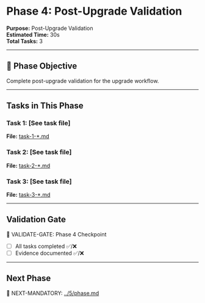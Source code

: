 # Phase 4: Post-Upgrade Validation

**Purpose:** Post-Upgrade Validation  
**Estimated Time:** 30s  
**Total Tasks:** 3

---

## 🎯 Phase Objective

Complete post-upgrade validation for the upgrade workflow.

---

## Tasks in This Phase

### Task 1: [See task file]
**File:** [task-1-*.md](task-1-*.md)  

### Task 2: [See task file]
**File:** [task-2-*.md](task-2-*.md)  

### Task 3: [See task file]
**File:** [task-3-*.md](task-3-*.md)  

---

## Validation Gate

🛑 VALIDATE-GATE: Phase 4 Checkpoint

- [ ] All tasks completed ✅/❌
- [ ] Evidence documented ✅/❌

---

## Next Phase

🎯 NEXT-MANDATORY: [../5/phase.md](../5/phase.md)
